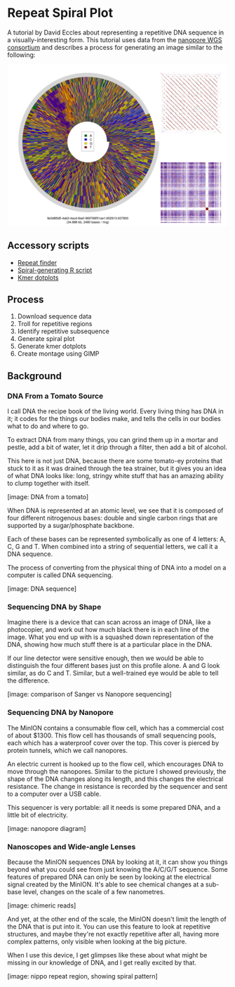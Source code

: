 # Repeat Spiral Plot

A tutorial by David Eccles about representing a repetitive DNA sequence in a visually-interesting form. This tutorial uses data from the [nanopore WGS consortium](https://github.com/nanopore-wgs-consortium/) and describes a process for generating an image similar to the following:

<img src="pics/repeat_spiral_small.png" alt="Repeat spiral plot for NA12878" title="Repeat spiral plot for NA12878" width="512"/>

## Accessory scripts

* [Repeat finder](https://github.com/gringer/bioinfscripts/blob/master/fastx-rlength.pl)
* [Spiral-generating R script](https://github.com/gringer/bioinfscripts/blob/master/seqmat.r)
* [Kmer dotplots](https://github.com/gringer/bioinfscripts/blob/master/fastx-kdotplot.pl)

## Process

1. Download sequence data
2. Troll for repetitive regions
3. Identify repetitive subsequence
4. Generate spiral plot
5. Generate kmer dotplots
6. Create montage using GIMP

## Background

### DNA From a Tomato Source

I call DNA the recipe book of the living world. Every living thing has
DNA in it; it codes for the things our bodies make, and tells the
cells in our bodies what to do and where to go.

To extract DNA from many things, you can grind them up in a mortar and
pestle, add a bit of water, let it drip through a filter, then add a
bit of alcohol.

This here is not just DNA, because there are some tomato-ey proteins
that stuck to it as it was drained through the tea strainer, but it
gives you an idea of what DNA looks like: long, stringy white stuff
that has an amazing ability to clump together with itself.

[image: DNA from a tomato]

When DNA is represented at an atomic level, we see that it is
composed of four different nitrogenous bases: double and single carbon
rings that are supported by a sugar/phosphate backbone.

Each of these bases can be represented symbolically as one of 4
letters: A, C, G and T. When combined into a string of sequential
letters, we call it a DNA sequence.

The process of converting from the physical thing of DNA into a model
on a computer is called DNA sequencing.

[image: DNA sequence]

### Sequencing DNA by Shape

Imagine there is a device that can scan across an image of DNA, like a
photocopier, and work out how much black there is in each line of the
image. What you end up with is a squashed down representation of the
DNA, showing how much stuff there is at a particular place in the
DNA.

If our line detector were sensitive enough, then we would be able to
distinguish the four different bases just on this profile alone. A and
G look similar, as do C and T. Similar, but a well-trained eye would
be able to tell the difference.

[image: comparison of Sanger vs Nanopore sequencing]

### Sequencing DNA by Nanopore

The MinION contains a consumable flow cell, which has a commercial
cost of about \$1300. This flow cell has thousands of small sequencing
pools, each which has a waterproof cover over the top. This cover is
pierced by protein tunnels, which we call nanopores.

An electric current is hooked up to the flow cell, which encourages
DNA to move through the nanopores. Similar to the picture I showed
previously, the shape of the DNA changes along its length, and this
changes the electrical resistance. The change in resistance is
recorded by the sequencer and sent to a computer over a USB cable.

This sequencer is very portable: all it needs is some prepared DNA,
and a little bit of electricity.

[image: nanopore diagram]

### Nanoscopes and Wide-angle Lenses

Because the MinION sequences DNA by looking at it, it can show you
things beyond what you could see from just knowing the A/C/G/T
sequence. Some features of prepared DNA can only be seen by looking at
the electrical signal created by the MinION. It's able to see chemical
changes at a sub-base level, changes on the scale of a few nanometres.

[image: chimeric reads]

And yet, at the other end of the scale, the MinION doesn't limit the
length of the DNA that is put into it. You can use this feature to
look at repetitive structures, and maybe they're not exactly
repetitive after all, having more complex patterns, only visible when
looking at the big picture.

When I use this device, I get glimpses like these about what might be
missing in our knowledge of DNA, and I get really excited by that.

[image: nippo repeat region, showing spiral pattern]
